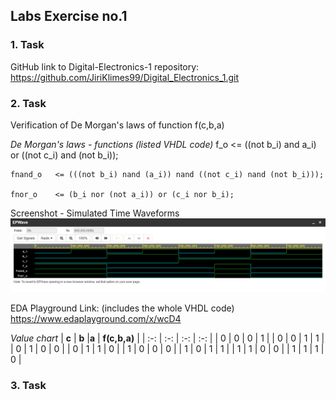 ## Labs Exercise no.1


### 1. Task
GitHub link to Digital-Electronics-1 repository:
https://github.com/JiriKlimes99/Digital_Electronics_1.git


### 2. Task
Verification of De Morgan's laws of function f(c,b,a)

_De Morgan's laws - functions (listed VHDL code)_
    f_o       <= ((not b_i) and a_i) or ((not c_i) and (not b_i));

    fnand_o   <= (((not b_i) nand (a_i)) nand ((not c_i) nand (not b_i)));

    fnor_o    <= (b_i nor (not a_i)) or (c_i nor b_i);

Screenshot - Simulated Time Waveforms
![Alt text](https://github.com/JiriKlimes99/Digital_Electronics_1/blob/main/Labs/01-gates/Time%20Waveforms%20Screenshot.PNG?raw=true "Optional Title")


EDA Playground Link:
(includes the whole VHDL code)
https://www.edaplayground.com/x/wcD4


_Value chart_
| **c** | **b** |**a** | **f(c,b,a)** |
| :-: | :-: | :-: | :-: |
| 0 | 0 | 0 | 1 |
| 0 | 0 | 1 | 1 |
| 0 | 1 | 0 | 0 |
| 0 | 1 | 1 | 0 |
| 1 | 0 | 0 | 0 |
| 1 | 0 | 1 | 1 |
| 1 | 1 | 0 | 0 |
| 1 | 1 | 1 | 0 |


### 3. Task
